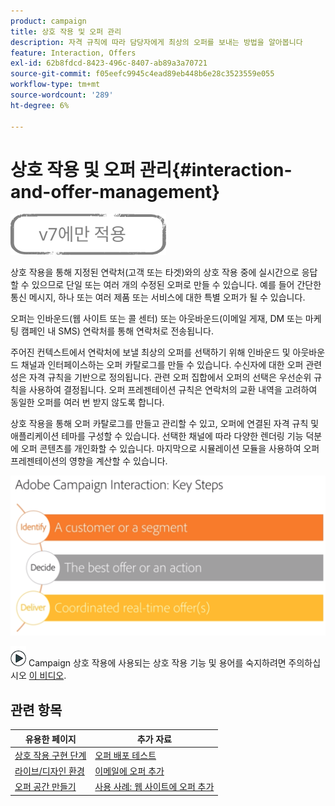 ```yaml
---
product: campaign
title: 상호 작용 및 오퍼 관리
description: 자격 규칙에 따라 담당자에게 최상의 오퍼를 보내는 방법을 알아봅니다
feature: Interaction, Offers
exl-id: 62b8fdcd-8423-496c-8407-ab89a3a70721
source-git-commit: f05eefc9945c4ead89eb448b6e28c3523559e055
workflow-type: tm+mt
source-wordcount: '289'
ht-degree: 6%

---
```


# 상호 작용 및 오퍼 관리{#interaction-and-offer-management}

![](../../assets/v7-only.svg)

상호 작용을 통해 지정된 연락처(고객 또는 타겟)와의 상호 작용 중에 실시간으로 응답할 수 있으므로 단일 또는 여러 개의 수정된 오퍼로 만들 수 있습니다. 예를 들어 간단한 통신 메시지, 하나 또는 여러 제품 또는 서비스에 대한 특별 오퍼가 될 수 있습니다.

오퍼는 인바운드(웹 사이트 또는 콜 센터) 또는 아웃바운드(이메일 게재, DM 또는 마케팅 캠페인 내 SMS) 연락처를 통해 연락처로 전송됩니다.

주어진 컨텍스트에서 연락처에 보낼 최상의 오퍼를 선택하기 위해 인바운드 및 아웃바운드 채널과 인터페이스하는 오퍼 카탈로그를 만들 수 있습니다. 수신자에 대한 오퍼 관련성은 자격 규칙을 기반으로 정의됩니다. 관련 오퍼 집합에서 오퍼의 선택은 우선순위 규칙을 사용하여 결정됩니다. 오퍼 프레젠테이션 규칙은 연락처의 교환 내역을 고려하여 동일한 오퍼를 여러 번 받지 않도록 합니다.

상호 작용을 통해 오퍼 카탈로그를 만들고 관리할 수 있고, 오퍼에 연결된 자격 규칙 및 애플리케이션 테마를 구성할 수 있습니다. 선택한 채널에 따라 다양한 렌더링 기능 덕분에 오퍼 콘텐츠를 개인화할 수 있습니다. 마지막으로 시뮬레이션 모듈을 사용하여 오퍼 프레젠테이션의 영향을 계산할 수 있습니다.

![](assets/Offermgt2.png)

![](assets/do-not-localize/how-to-video.png) Campaign 상호 작용에 사용되는 상호 작용 기능 및 용어를 숙지하려면 주의하십시오 [이 비디오](https://helpx.adobe.com/campaign/classic/how-to/acs-overview.html?playlist=/ccx/v1/collection/product/campaign/classic/segment/digital-marketers/explevel/intermediate/applaunch/get-started/collection.ccx.js&amp;ref=helpx.adobe.com).

## 관련 항목

| 유용한 페이지 | 추가 자료 |
|---|---|
| [상호 작용 구현 단계](../../interaction/using/implementation-steps.md) | [오퍼 배포 테스트](../../interaction/using/about-offers-simulation.md) |
| [라이브/디자인 환경](../../interaction/using/live-design-environments.md) | [이메일에 오퍼 추가](../../interaction/using/integrating-an-offer-via-the-wizard.md) |
| [오퍼 공간 만들기](../../interaction/using/creating-offer-spaces.md) | [사용 사례: 웹 사이트에 오퍼 추가](../../interaction/using/offers-on-an-inbound-channel.md) |
